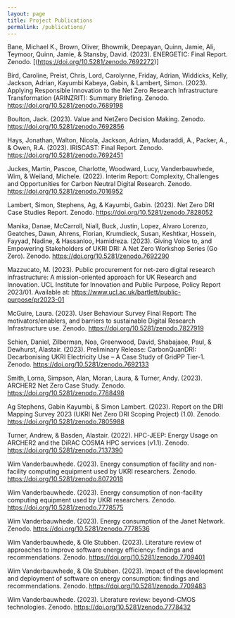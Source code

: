 ```yaml
---
layout: page
title: Project Publications
permalink: /publications/
---
```


Bane, Michael K., Brown, Oliver, Bhowmik, Deepayan, Quinn, Jamie, Ali, Teymoor, Quinn, Jamie, & Stansby, David. (2023).
ENERGETIC: Final Report. Zenodo. [(https://doi.org/10.5281/zenodo.7692272)]

Bird, Caroline, Preist, Chris, Lord, Carolynne, Friday, Adrian, Widdicks, Kelly, Jackson, Adrian, Kayumbi Kabeya, Gabin, & Lambert, Simon. (2023). 
Applying Responsible Innovation to the Net Zero Research Infrastructure Transformation (ARINZRIT): 
Summary Briefing. Zenodo. https://doi.org/10.5281/zenodo.7689198

Boulton, Jack. (2023). Value and NetZero Decision Making. Zenodo. https://doi.org/10.5281/zenodo.7692856

Hays, Jonathan, Walton, Nicola, Jackson, Adrian, Mudaraddi, A., Packer, A., & Owen, R.A. (2023). IRISCAST: Final Report. Zenodo. https://doi.org/10.5281/zenodo.7692451

Juckes, Martin, Pascoe, Charlotte, Woodward, Lucy, Vanderbauwhede, Wim, & Weiland, Michele. (2022). Interim Report: Complexity, Challenges and Opportunities for Carbon Neutral Digital Research. Zenodo. https://doi.org/10.5281/zenodo.7016952

Lambert, Simon, Stephens, Ag, & Kayumbi, Gabin. (2023). Net Zero DRI Case Studies Report. Zenodo. https://doi.org/10.5281/zenodo.7828052

Manika, Danae, McCarroll, Niall, Buck, Justin, Lopez, Alvaro Lorenzo, Geatches, Dawn, Ahrens, Florian, Krumdieck, Susan, Keshtkar, Hossein, Fayyad, Nadine, & Hassanloo, Hamidreza. (2023). 
Giving Voice to, and Empowering Stakeholders of UKRI DRI: A Net Zero Workshop Series (Go Zero). Zenodo. https://doi.org/10.5281/zenodo.7692290

Mazzucato, M. (2023). Public procurement for net-zero digital research infrastructure: A mission-oriented approach for UK Research and Innovation. 
UCL Institute for Innovation and Public Purpose, Policy Report 2023/01. Available at: https://www.ucl.ac.uk/bartlett/public-purpose/pr2023-01

McGuire, Laura. (2023). User Behaviour Survey Final Report: The motivators/enablers, and barriers to sustainable Digital Research Infrastructure use. Zenodo. https://doi.org/10.5281/zenodo.7827919

Schien, Daniel, Zilberman, Noa, Greenwood, David, Shabajaee, Paul, & Dewhurst, Alastair. (2023). Preliminary Release: CarbonQuanDRI:
Decarbonising UKRI Electricity Use – A Case Study of GridPP Tier-1. Zenodo. https://doi.org/10.5281/zenodo.7692133

Smith, Lorna, Simpson, Alan, Moran, Laura, & Turner, Andy. (2023). ARCHER2 Net Zero Case Study. Zenodo. https://doi.org/10.5281/zenodo.7788498

Ag Stephens, Gabin Kayumbi, & Simon Lambert. (2023). Report on the DRI Mapping Survey 2023 (UKRI Net Zero DRI Scoping Project) (1.0). Zenodo. https://doi.org/10.5281/zenodo.7805988

Turner, Andrew, & Basden, Alastair. (2022). HPC-JEEP: Energy Usage on ARCHER2 and the DiRAC COSMA HPC services (v1.1). Zenodo. https://doi.org/10.5281/zenodo.7137390

Wim Vanderbauwhede. (2023). Energy consumption of facility and non-facility computing equipment used by UKRI researchers. Zenodo. https://doi.org/10.5281/zenodo.8072018

Wim Vanderbauwhede. (2023). Energy consumption of non-facility computing equipment used by UKRI researchers. Zenodo. https://doi.org/10.5281/zenodo.7778575

Wim Vanderbauwhede. (2023). Energy consumption of the Janet Network. Zenodo. https://doi.org/10.5281/zenodo.7778536

Wim Vanderbauwhede, & Ole Stubben. (2023). Literature review of approaches to improve software energy efficiency: findings and recommendations. Zenodo. https://doi.org/10.5281/zenodo.7709401

Wim Vanderbauwhede, & Ole Stubben. (2023). Impact of the development and deployment of software on energy consumption: findings and recommendations. Zenodo. https://doi.org/10.5281/zenodo.7709483

Wim Vanderbauwhede. (2023). Literature review: beyond-CMOS technologies. Zenodo. https://doi.org/10.5281/zenodo.7778432

